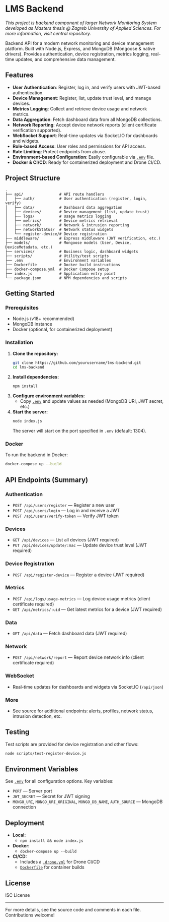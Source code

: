 
# LMS Backend

*This project is backend component of larger Network Monitoring System developed as Masters thesis @ Zagreb University of Applied Sciences. For more information, visit central repository.*

Backend API for a modern network monitoring and device management platform. Built with Node.js, Express, and MongoDB (Mongoose & native drivers). Provides authentication, device registration, metrics logging, real-time updates, and comprehensive data management.


## Features

- **User Authentication**: Register, log in, and verify users with JWT-based authentication.
- **Device Management**: Register, list, update trust level, and manage devices.
- **Metrics Logging**: Collect and retrieve device usage and network metrics.
- **Data Aggregation**: Fetch dashboard data from all MongoDB collections.
- **Network Reporting**: Accept device network reports (client certificate verification supported).
- **WebSocket Support**: Real-time updates via Socket.IO for dashboards and widgets.
- **Role-based Access**: User roles and permissions for API access.
- **Rate Limiting**: Protect endpoints from abuse.
- **Environment-based Configuration**: Easily configurable via [`.env`](.env) file.
- **Docker & CI/CD**: Ready for containerized deployment and Drone CI/CD.


## Project Structure

```
.
├── api/                # API route handlers
│   ├── auth/           # User authentication (register, login, verify)
│   ├── data/           # Dashboard data aggregation
│   ├── devices/        # Device management (list, update trust)
│   ├── logs/           # Usage metrics logging
│   ├── metrics/        # Device metrics retrieval
│   ├── network/        # Network & intrusion reporting
│   ├── networkStatus/  # Network status widgets
│   └── register-device/# Device registration
├── middleware/         # Express middleware (JWT verification, etc.)
├── models/             # Mongoose models (User, Device, DeviceMetadata, etc.)
├── services/           # Business logic, dashboard widgets
├── scripts/            # Utility/test scripts
├── .env                # Environment variables
├── Dockerfile          # Docker build instructions
├── docker-compose.yml  # Docker Compose setup
├── index.js            # Application entry point
└── package.json        # NPM dependencies and scripts
```


## Getting Started

### Prerequisites

- Node.js (v18+ recommended)
- MongoDB instance
- Docker (optional, for containerized deployment)

### Installation

1. **Clone the repository:**
   ```sh
   git clone https://github.com/yourusername/lms-backend.git
   cd lms-backend
   ```
2. **Install dependencies:**
   ```sh
   npm install
   ```
3. **Configure environment variables:**
   - Copy [`.env`](.env) and update values as needed (MongoDB URI, JWT secret, etc.)
4. **Start the server:**
   ```sh
   node index.js
   ```
   The server will start on the port specified in `.env` (default: 1304).

### Docker

To run the backend in Docker:

```sh
docker-compose up --build
```


## API Endpoints (Summary)

### Authentication
- `POST /api/users/register` — Register a new user
- `POST /api/users/login` — Log in and receive a JWT
- `POST /api/users/verify-token` — Verify JWT token

### Devices
- `GET /api/devices` — List all devices (JWT required)
- `PUT /api/devices/update/:mac` — Update device trust level (JWT required)

### Device Registration
- `POST /api/register-device` — Register a device (JWT required)

### Metrics
- `POST /api/logs/usage-metrics` — Log device usage metrics (client certificate required)
- `GET /api/metrics/:uid` — Get latest metrics for a device (JWT required)

### Data
- `GET /api/data` — Fetch dashboard data (JWT required)

### Network
- `POST /api/network/report` — Report device network info (client certificate required)

### WebSocket
- Real-time updates for dashboards and widgets via Socket.IO (`/api/json`)

### More
- See source for additional endpoints: alerts, profiles, network status, intrusion detection, etc.


## Testing

Test scripts are provided for device registration and other flows:

```sh
node scripts/test-register-device.js
```


## Environment Variables

See [`.env`](.env) for all configuration options. Key variables:

- `PORT` — Server port
- `JWT_SECRET` — Secret for JWT signing
- `MONGO_URI`, `MONGO_URI_ORIGINAL`, `MONGO_DB_NAME`, `AUTH_SOURCE` — MongoDB connection


## Deployment

- **Local:**
  - `npm install && node index.js`
- **Docker:**
  - `docker-compose up --build`
- **CI/CD:**
  - Includes a [`.drone.yml`](.drone.yml) for Drone CI/CD
  - [`Dockerfile`](Dockerfile) for container builds

## License

ISC License

---

For more details, see the source code and comments in each file. Contributions welcome!
